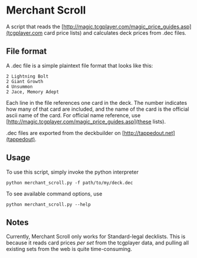 Merchant Scroll
===============

A script that reads the
[http://magic.tcgplayer.com/magic_price_guides.asp](tcgplayer.com card price lists)
and calculates deck prices from .dec files.

File format
-----------

A .dec file is a simple plaintext file format that looks like this:

    2 Lightning Bolt
    2 Giant Growth
    4 Unsummon
    2 Jace, Memory Adept

Each line in the file references one card in the deck. The number indicates
how many of that card are included, and the name of the card is the official
ascii name of the card. For official name reference, use
[http://magic.tcgplayer.com/magic_price_guides.asp](these lists).

.dec files are exported from the deckbuilder on
[http://tappedout.net](tappedout).

Usage
-----

To use this script, simply invoke the python interpreter

    python merchant_scroll.py -f path/to/my/deck.dec

To see available command options, use

    python merchant_scroll.py --help

Notes
-----

Currently, Merchant Scroll only works for Standard-legal decklists. This is
because it reads card prices *per set* from the tcgplayer data, and pulling
all existing sets from the web is quite time-consuming.
